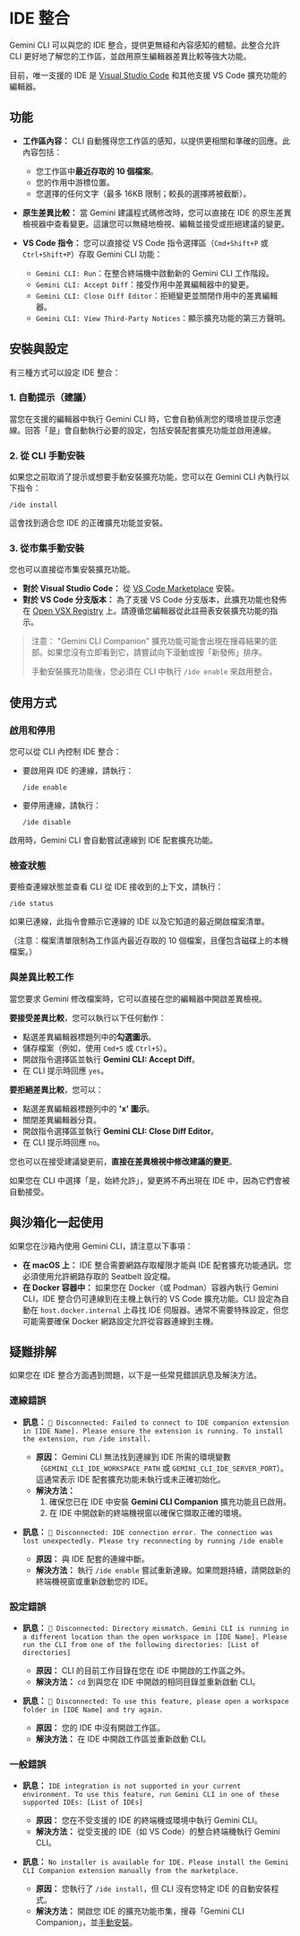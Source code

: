 # IDE 整合

Gemini CLI 可以與您的 IDE 整合，提供更無縫和內容感知的體驗。此整合允許 CLI 更好地了解您的工作區，並啟用原生編輯器差異比較等強大功能。

目前，唯一支援的 IDE 是 [Visual Studio Code](https://code.visualstudio.com/) 和其他支援 VS Code 擴充功能的編輯器。

## 功能

- **工作區內容：** CLI 自動獲得您工作區的感知，以提供更相關和準確的回應。此內容包括：
  - 您工作區中**最近存取的 10 個檔案**。
  - 您的作用中游標位置。
  - 您選擇的任何文字（最多 16KB 限制；較長的選擇將被截斷）。

- **原生差異比較：** 當 Gemini 建議程式碼修改時，您可以直接在 IDE 的原生差異檢視器中查看變更。這讓您可以無縫地檢視、編輯並接受或拒絕建議的變更。

- **VS Code 指令：** 您可以直接從 VS Code 指令選擇區（`Cmd+Shift+P` 或 `Ctrl+Shift+P`）存取 Gemini CLI 功能：
  - `Gemini CLI: Run`：在整合終端機中啟動新的 Gemini CLI 工作階段。
  - `Gemini CLI: Accept Diff`：接受作用中差異編輯器中的變更。
  - `Gemini CLI: Close Diff Editor`：拒絕變更並關閉作用中的差異編輯器。
  - `Gemini CLI: View Third-Party Notices`：顯示擴充功能的第三方聲明。

## 安裝與設定

有三種方式可以設定 IDE 整合：

### 1. 自動提示（建議）

當您在支援的編輯器中執行 Gemini CLI 時，它會自動偵測您的環境並提示您連線。回答「是」會自動執行必要的設定，包括安裝配套擴充功能並啟用連線。

### 2. 從 CLI 手動安裝

如果您之前取消了提示或想要手動安裝擴充功能，您可以在 Gemini CLI 內執行以下指令：

```
/ide install
```

這會找到適合您 IDE 的正確擴充功能並安裝。

### 3. 從市集手動安裝

您也可以直接從市集安裝擴充功能。

- **對於 Visual Studio Code：** 從 [VS Code Marketplace](https://marketplace.visualstudio.com/items?itemName=google.gemini-cli-vscode-ide-companion) 安裝。
- **對於 VS Code 分支版本：** 為了支援 VS Code 分支版本，此擴充功能也發佈在 [Open VSX Registry](https://open-vsx.org/extension/google/gemini-cli-vscode-ide-companion) 上。請遵循您編輯器從此註冊表安裝擴充功能的指示。

> 注意：
> "Gemini CLI Companion" 擴充功能可能會出現在搜尋結果的底部。如果您沒有立即看到它，請嘗試向下滾動或按「新發佈」排序。
>
> 手動安裝擴充功能後，您必須在 CLI 中執行 `/ide enable` 來啟用整合。

## 使用方式

### 啟用和停用

您可以從 CLI 內控制 IDE 整合：

- 要啟用與 IDE 的連線，請執行：
  ```
  /ide enable
  ```
- 要停用連線，請執行：
  ```
  /ide disable
  ```

啟用時，Gemini CLI 會自動嘗試連線到 IDE 配套擴充功能。

### 檢查狀態

要檢查連線狀態並查看 CLI 從 IDE 接收到的上下文，請執行：

```
/ide status
```

如果已連線，此指令會顯示它連線的 IDE 以及它知道的最近開啟檔案清單。

（注意：檔案清單限制為工作區內最近存取的 10 個檔案，且僅包含磁碟上的本機檔案。）

### 與差異比較工作

當您要求 Gemini 修改檔案時，它可以直接在您的編輯器中開啟差異檢視。

**要接受差異比較**，您可以執行以下任何動作：

- 點選差異編輯器標題列中的**勾選圖示**。
- 儲存檔案（例如，使用 `Cmd+S` 或 `Ctrl+S`）。
- 開啟指令選擇區並執行 **Gemini CLI: Accept Diff**。
- 在 CLI 提示時回應 `yes`。

**要拒絕差異比較**，您可以：

- 點選差異編輯器標題列中的 **'x' 圖示**。
- 關閉差異編輯器分頁。
- 開啟指令選擇區並執行 **Gemini CLI: Close Diff Editor**。
- 在 CLI 提示時回應 `no`。

您也可以在接受建議變更前，**直接在差異檢視中修改建議的變更**。

如果您在 CLI 中選擇「是，始終允許」，變更將不再出現在 IDE 中，因為它們會被自動接受。

## 與沙箱化一起使用

如果您在沙箱內使用 Gemini CLI，請注意以下事項：

- **在 macOS 上：** IDE 整合需要網路存取權限才能與 IDE 配套擴充功能通訊。您必須使用允許網路存取的 Seatbelt 設定檔。
- **在 Docker 容器中：** 如果您在 Docker（或 Podman）容器內執行 Gemini CLI，IDE 整合仍可連線到在主機上執行的 VS Code 擴充功能。CLI 設定為自動在 `host.docker.internal` 上尋找 IDE 伺服器。通常不需要特殊設定，但您可能需要確保 Docker 網路設定允許從容器連線到主機。

## 疑難排解

如果您在 IDE 整合方面遇到問題，以下是一些常見錯誤訊息及解決方法。

### 連線錯誤

- **訊息：** `🔴 Disconnected: Failed to connect to IDE companion extension in [IDE Name]. Please ensure the extension is running. To install the extension, run /ide install.`
  - **原因：** Gemini CLI 無法找到連線到 IDE 所需的環境變數（`GEMINI_CLI_IDE_WORKSPACE_PATH` 或 `GEMINI_CLI_IDE_SERVER_PORT`）。這通常表示 IDE 配套擴充功能未執行或未正確初始化。
  - **解決方法：**
    1.  確保您已在 IDE 中安裝 **Gemini CLI Companion** 擴充功能且已啟用。
    2.  在 IDE 中開啟新的終端機視窗以確保它擷取正確的環境。

- **訊息：** `🔴 Disconnected: IDE connection error. The connection was lost unexpectedly. Please try reconnecting by running /ide enable`
  - **原因：** 與 IDE 配套的連線中斷。
  - **解決方法：** 執行 `/ide enable` 嘗試重新連線。如果問題持續，請開啟新的終端機視窗或重新啟動您的 IDE。

### 設定錯誤

- **訊息：** `🔴 Disconnected: Directory mismatch. Gemini CLI is running in a different location than the open workspace in [IDE Name]. Please run the CLI from one of the following directories: [List of directories]`
  - **原因：** CLI 的目前工作目錄在您在 IDE 中開啟的工作區之外。
  - **解決方法：** `cd` 到與您在 IDE 中開啟的相同目錄並重新啟動 CLI。

- **訊息：** `🔴 Disconnected: To use this feature, please open a workspace folder in [IDE Name] and try again.`
  - **原因：** 您的 IDE 中沒有開啟工作區。
  - **解決方法：** 在 IDE 中開啟工作區並重新啟動 CLI。

### 一般錯誤

- **訊息：** `IDE integration is not supported in your current environment. To use this feature, run Gemini CLI in one of these supported IDEs: [List of IDEs]`
  - **原因：** 您在不受支援的 IDE 的終端機或環境中執行 Gemini CLI。
  - **解決方法：** 從受支援的 IDE（如 VS Code）的整合終端機執行 Gemini CLI。

- **訊息：** `No installer is available for IDE. Please install the Gemini CLI Companion extension manually from the marketplace.`
  - **原因：** 您執行了 `/ide install`，但 CLI 沒有您特定 IDE 的自動安裝程式。
  - **解決方法：** 開啟您 IDE 的擴充功能市集，搜尋「Gemini CLI Companion」，並[手動安裝](#3-從市集手動安裝)。

